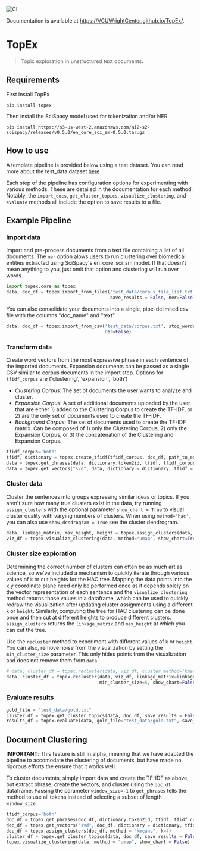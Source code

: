 ![CI](https://github.com/VCUWrightCenter/TopEx/workflows/CI/badge.svg) 

Documentation is available at https://VCUWrightCenter.github.io/TopEx/.

# TopEx
> Topic exploration in unstructured text documents.


## Requirements
First install TopEx

`pip install topex`

Then install the SciSpacy model used for tokenization and/or NER

`pip install https://s3-us-west-2.amazonaws.com/ai2-s2-scispacy/releases/v0.5.0/en_core_sci_sm-0.5.0.tar.gz`

## How to use

A template pipeline is provided below using a test dataset. You can read more about the test_data dataset [here](https://github.com/VCUWrightCenter/TopEx/tree/master/test_data/README.md)

Each step of the pipeline has configuration options for experimenting with various methods. These are detailed in the documentation for each method. Notably, the `import_docs`, `get_cluster_topics`, `visualize_clustering`, and `evaluate` methods all include the option to save results to a file.

## Example Pipeline
### Import data
Import and pre-process documents from a text file containing a list of all documents. The `ner` option alows users to run clustering over biomedical entities extracted using SciSpacy's en_core_sci_sm model. If that doesn't mean anything to you, just omit that option and clustering will run over words.

```python
import topex.core as topex
data, doc_df = topex.import_from_files('test_data/corpus_file_list.txt', stop_words_file='stop_words.txt', 
                                       save_results = False, ner=False)
```

You can also consolidate your documents into a single, pipe-delimited csv file with the columns "doc_name" and "text".

```python
data, doc_df = topex.import_from_csv('test_data/corpus.txt', stop_words_file='stop_words.txt', save_results = False, 
                                     ner=False)
```

### Transform data
Create word vectors from the most expressive phrase in each sentence of the imported documents. Expansion documents can be passed as a single CSV similar to corpus documents in the import step. Options for `tfidf_corpus` are ('clustering', 'expansion', 'both')

- *Clustering Corpus*: The set of documents the user wants to analyze and cluster.
- *Expansion Corpus*: A set of additional documents uploaded by the user that are either 1) added to the Clustering Corpus to create the TF-IDF, or 2) are the only set of documents used to create the TF-IDF.
- *Background Corpus*: The set of documents used to create the TF-IDF matrix. Can be composed of 1) only the Clustering Corpus, 2) only the Expansion Corpus, or 3) the concatenation of the Clustering and Expansion Corpus.

```python
tfidf_corpus='both'
tfidf, dictionary = topex.create_tfidf(tfidf_corpus, doc_df, path_to_expansion_file_list='test_data/expansion_file_list.txt')
data = topex.get_phrases(data, dictionary.token2id, tfidf, tfidf_corpus=tfidf_corpus, include_sentiment=True)
data = topex.get_vectors("svd", data, dictionary = dictionary, tfidf = tfidf, dimensions=min(200,tfidf.shape[1]-1))
```

### Cluster data
Cluster the sentences into groups expressing similar ideas or topics. If you aren't sure how many true clusters exist in the data, try running `assign_clusters` with the optional parameter `show_chart = True` to visual cluster quality with varying numbers of clusters. When using `method='hac'`, you can also use `show_dendrogram = True` see the cluster dendrogram.

```python
data, linkage_matrix, max_height, height = topex.assign_clusters(data, method = "hac", show_chart = False)
viz_df = topex.visualize_clustering(data, method="umap", show_chart=True, return_data=True)
```

### Cluster size exploration
Determining the correct number of clusters can often be as much art as science, so we've included a mechanism to 
quickly iterate through various values of `k` or cut heights for the HAC tree. Mapping the data points into the x,y coordinate plane need only be performed once as it depends solely on the vector representation of each sentence and the `visualize_clustering` method returns those values in a dataframe, which can be used to quickly redraw the visualization after updating cluster assignments using a different `k` or `height`. Similarly, computing the tree for HAC clustering can be done once and then cut at different heights to produce different clusters. `assign_clusters` returns the `linkage_matrix` and `max_height` at which you can cut the tree.

Use the `recluster` method to experiment with different values of `k` or `height`. You can also, remove noise from the visualization by setting the `min_cluster_size` parameter. This only hides points from the visualization and does not remove them from `data`.

```python
# data, cluster_df = topex.recluster(data, viz_df, cluster_method='kmeans', k=25, min_cluster_size=6, show_chart=False)
data, cluster_df = topex.recluster(data, viz_df, linkage_matrix=linkage_matrix, cluster_method='hac', height=height+1, 
                                   min_cluster_size=5, show_chart=False)
```

### Evaluate results

```python
gold_file = "test_data/gold.txt"
cluster_df = topex.get_cluster_topics(data, doc_df, save_results = False)
results_df = topex.evaluate(data, gold_file="test_data/gold.txt", save_results = False)
```

## Document Clustering
**IMPORTANT**: This feature is still in alpha, meaning that we have adapted the pipeline to accomodate the clustering of documents, but have made no rigorous efforts the ensure that it works well.

To cluster documents, simply import data and create the TF-IDF as above, but extract phrase, create the vectors, and cluster using the `doc_df` dataframe. Passing the parameter `window_size=-1` to `get_phrases` tells the method to use all tokens instead of selecting a subset of length `window_size`.

```python
tfidf_corpus='both'
doc_df = topex.get_phrases(doc_df, dictionary.token2id, tfidf, tfidf_corpus=tfidf_corpus, window_size=-1)
doc_df = topex.get_vectors("svd", doc_df, dictionary = dictionary, tfidf = tfidf)
doc_df = topex.assign_clusters(doc_df, method = "kmeans", k=4)
cluster_df = topex.get_cluster_topics(data, doc_df, save_results = False)
topex.visualize_clustering(data, method = "umap", show_chart = False)
```
